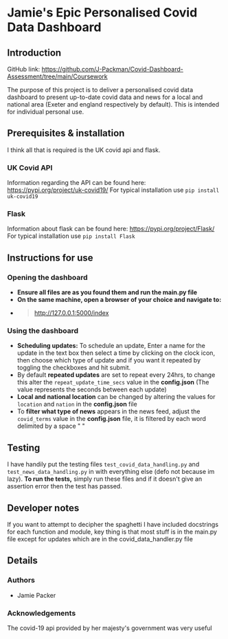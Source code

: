 # Jamie's Epic Personalised Covid Data Dashboard

## Introduction
GitHub link: https://github.com/J-Packman/Covid-Dashboard-Assessment/tree/main/Coursework

The purpose of this project is to deliver a personalised covid data dashboard to present up-to-date 
covid data and news for a local and national area (Exeter and england respectively by default).
This is intended for individual personal use.

## Prerequisites & installation
I think all that is required is the UK covid api and flask.
### UK Covid API
Information regarding the API can be found here: https://pypi.org/project/uk-covid19/
For typical installation use ```pip install uk-covid19```
### Flask
Information about flask can be found here: https://pypi.org/project/Flask/
For typical installation use ```pip install Flask```
## Instructions for use
### Opening the dashboard
-  **Ensure all files are as you found them and run the main.py file**
-  **On the same machine, open a browser of your choice and navigate to:**
-  > http://127.0.0.1:5000/index
### Using the dashboard
- **Scheduling updates:** To schedule an update, Enter a name for the update in the text box then select a time by clicking on the clock icon, then choose which type of update and if you want it repeated by toggling the checkboxes and hit submit.
- By default **repeated updates** are set to repeat every 24hrs, to change this alter the ```repeat_update_time_secs``` value in the **config.json** (The value represents the seconds between each update)
- **Local and national location** can be changed by altering the values for ```location``` and ```nation``` in the **config.json** file
- To **filter what type of news** appears in the news feed, adjust the ```covid_terms``` value in the **config.json** file, it is filtered by each word delimited by a space " "
## Testing
I have handily put the testing files ```test_covid_data_handling.py``` and ```test_news_data_handling.py``` in with everything else (defo not because im lazy). **To run the tests,** simply run these files and if it doesn't give an assertion error then the test has passed.
## Developer notes
If you want to attempt to decipher the spaghetti I have included docstrings for each function and module, key thing is that most stuff is in the main.py file except for updates which are in the covid_data_handler.py file
## Details
### Authors
- Jamie Packer
### Acknowledgements
The covid-19 api provided by her majesty's government was very useful

